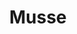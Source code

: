 ---
layout: post
title: "Musse"
permalink: /musse/
type: ["sobremesa"]
description: "Musse de aquafaba"
image: "/assets/img/musse.jpeg"
ingredients: 
  - banana
  - jaca
  - farinha
recipe:
  - In some countries, bananas used for cooking may be called "plantains", distinguishing them from dessert bananas. 
  - The fruit is variable in size,color, and firmness, but is usually elongated and curved, with soft flesh rich in starch covered with a rind, which may be green, yellow, red, purple, or brown when ripe.
---